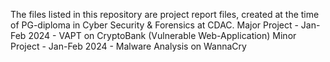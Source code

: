 The files listed in this repository are project report files, created at the time of PG-diploma in Cyber Security & Forensics at CDAC.
Major Project - Jan-Feb 2024 - VAPT on CryptoBank (Vulnerable Web-Application)
Minor Project - Jan-Feb 2024 - Malware Analysis on WannaCry
